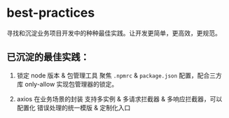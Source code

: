# best-practices

寻找和沉淀业务项目开发中的种种最佳实践。让开发更简单，更高效，更规范。

## 已沉淀的最佳实践：

1. 锁定 node 版本 & 包管理工具
   聚焦 `.npmrc` & `package.json` 配置，配合三方库 only-allow 实现包管理器的锁定。

2. axios 在业务场景的封装
   支持多实例 & 多请求拦截器 & 多响应拦截器，可以配置化
   错误处理的统一模版 & 定制化入口
